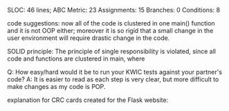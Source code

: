 SLOC: 46 lines;
ABC Metric: 23
    Assignments: 15
    Branches: 0
    Conditions: 8

code suggestions: now all of the code is clustered in one main() function and it is not OOP either; moreover it is so rigid that a small change in the user environment will require drastic change in the code.

SOLID principle: 
The principle of single responsibility is violated, since all code and functions are clustered in main, where 

Q: How easy/hard would it be to run your KWIC tests against your partner's code?
A: It is easier to read as each step is very clear, but more difficult to make changes as my code is POP.

explanation for CRC cards created for the Flask website:
